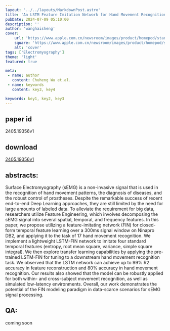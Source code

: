 ```yaml
---
layout: '../../layouts/MarkdownPost.astro'
title: 'An LSTM Feature Imitation Network for Hand Movement Recognition from sEMG Signals'
pubDate: 2024-07-09 05:10:00
description: ''
author: 'wanghaisheng'
cover:
    url: 'https://www.apple.com.cn/newsroom/images/product/homepod/standard/Apple-HomePod-hero-230118_big.jpg.large_2x.jpg'
    square: 'https://www.apple.com.cn/newsroom/images/product/homepod/standard/Apple-HomePod-hero-230118_big.jpg.large_2x.jpg'
    alt: 'cover'
tags: ['Electromyography'] 
theme: 'light'
featured: true

meta:
 - name: author
   content: Chuheng Wu et.al.
 - name: keywords
   content: key3, key4

keywords: key1, key2, key3
---
```


## paper id
2405.19356v1
## download
[2405.19356v1](http://arxiv.org/abs/2405.19356v1)
## abstracts:
Surface Electromyography (sEMG) is a non-invasive signal that is used in the recognition of hand movement patterns, the diagnosis of diseases, and the robust control of prostheses. Despite the remarkable success of recent end-to-end Deep Learning approaches, they are still limited by the need for large amounts of labeled data. To alleviate the requirement for big data, researchers utilize Feature Engineering, which involves decomposing the sEMG signal into several spatial, temporal, and frequency features. In this paper, we propose utilizing a feature-imitating network (FIN) for closed-form temporal feature learning over a 300ms signal window on Ninapro DB2, and applying it to the task of 17 hand movement recognition. We implement a lightweight LSTM-FIN network to imitate four standard temporal features (entropy, root mean square, variance, simple square integral). We then explore transfer learning capabilities by applying the pre-trained LSTM-FIN for tuning to a downstream hand movement recognition task. We observed that the LSTM network can achieve up to 99\% R2 accuracy in feature reconstruction and 80\% accuracy in hand movement recognition. Our results also showed that the model can be robustly applied for both within- and cross-subject movement recognition, as well as simulated low-latency environments. Overall, our work demonstrates the potential of the FIN modeling paradigm in data-scarce scenarios for sEMG signal processing.
## QA:
coming soon
